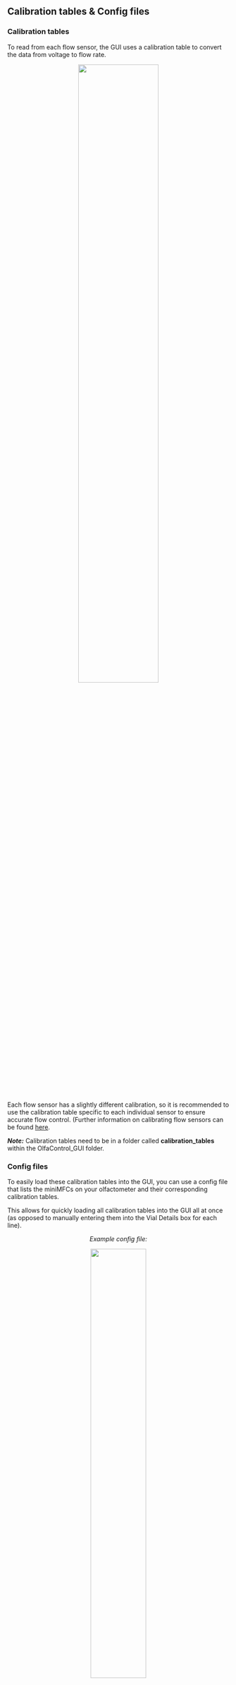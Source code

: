 ## Calibration tables & Config files
### Calibration tables

To read from each flow sensor, the GUI uses a calibration table to convert the data from voltage to flow rate.  
<p align="center"> <img src="../images/Flow Sensor-GUI-Calibration table.png" width="60%"></p>

Each flow sensor has a slightly different calibration, so it is recommended to use the calibration table specific to each individual sensor to ensure accurate flow control. (Further information on calibrating flow sensors can be found [here](r_flow_sensor_calibration.md).  

***Note:*** Calibration tables need to be in a folder called **calibration_tables** within the OlfaControl_GUI folder.  
### Config files

To easily load these calibration tables into the GUI, you can use a config file that lists the miniMFCs on your olfactometer and their corresponding calibration tables.  

This allows for quickly loading all calibration tables into the GUI all at once (as opposed to manually entering them into the Vial Details box for each line).  
*<p align="center"> *Example config file:*</p>*
<p align="center"> <img src="../images/setup_GUI_03_configFile.png" width="50%"></p>

With the GUI open, click "Load config file" and select the config file. (This must be done each time the GUI is closed and reopened.)  
![setup_GUI_02](../images/setup_GUI_02_loadConfig.png)

To confirm that the config file loaded correctly, open up one of the Vial Details boxes and check that the intended calibration table for that miniMFC is selected.  
![setup_GUI_vialDetails](../images/setup_GUI_vialDetails.png)